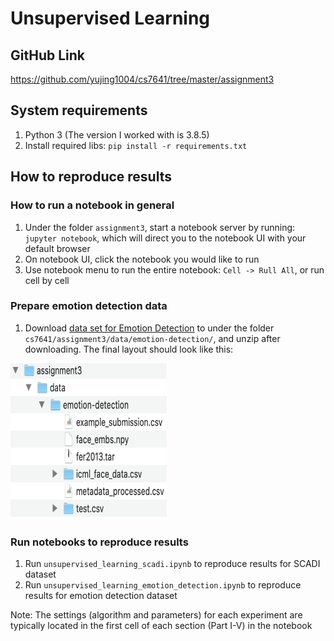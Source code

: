 # Unsupervised Learning

## GitHub Link
https://github.com/yujing1004/cs7641/tree/master/assignment3

## System requirements

1. Python 3 (The version I worked with is 3.8.5)
2. Install required libs: `pip install -r requirements.txt`


## How to reproduce results

### How to run a notebook in general

1. Under the folder `assignment3`, start a notebook server by running: `jupyter notebook`, which will direct you to the notebook UI with your default browser
2. On notebook UI, click the notebook you would like to run
3. Use notebook menu to run the entire notebook: `Cell -> Rull All`, or run cell by cell

### Prepare emotion detection data

1. Download [data set for Emotion Detection](https://www.kaggle.com/debanga/facial-expression-recognition-challenge) to under the folder `cs7641/assignment3/data/emotion-detection/`, and unzip after downloading. The final layout should look like this:

<img src="data-folder-structure.png" width="250" height="250">

### Run notebooks to reproduce results

1. Run `unsupervised_learning_scadi.ipynb` to reproduce results for SCADI dataset
2. Run `unsupervised_learning_emotion_detection.ipynb` to reproduce results for emotion detection dataset

Note: The settings (algorithm and parameters) for each experiment are typically located in the first cell of each section (Part I-V) in the notebook
